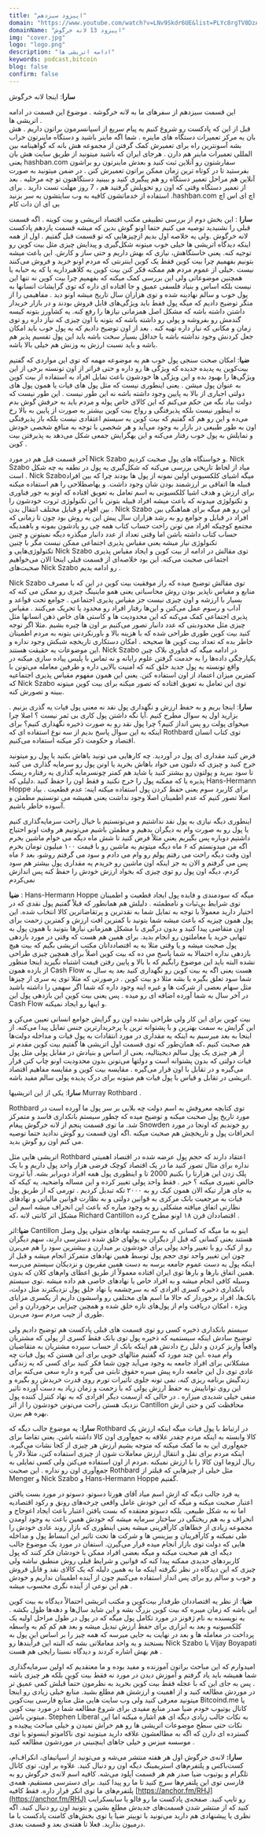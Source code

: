 ```yaml
---
title: "اپیزود سیزدهم"
domain: "https://www.youtube.com/watch?v=LNv9Skdr6UE&list=PLYc8rgTV8DzAIMKmaNz7JUN4341IvoTFa&index=14"
domainName: "اپیزود 13 لانه خرگوش"
img: "cover.jpg"
logo: "logo.png"
description: "ادامه اتریشی ها"
keywords: podcast,bitcoin
blog: false
confirm: false
---
```


**سارا**: اینجا لانه خرگوش

این قسمت سیزدهم از سفرهای ما به لانه خرگوشه . موضوع این قسمت در ادامه اتریشی ها .  
قبل از این که پادکست رو شروع کنیم یه پیام سریع از اسپانسرمون براتون داریم .
هش بان یه مرکز تعمیرات دستگاه های ماینره . شما اگه ماینر باشید و دستگاه ماینرتون خراب بشه آسونترین راه برای تعمیرش کمک گرفتن از مجموعه هش بانه که گواهینامه بین المللی تعمیرات ماینر هم دارن . هرجای ایران که باشید میتونید از طریق سایت هش بان یعنی hashban.com سفارشتون رو آنلاین ثبت کنید و بعدش ماینرتون رو براشون بفرستید تا در کوتاه ترین زمان ممکن براتون تعمیرش کنن . در ضمن میتونید به صورت آنلاین هم مراحل تعمیر دستگاه رو هم پیگیری کنید و ببینید دستگاهتون تو چه مرحلیه . بعد از تعمیر دستگاه وقتی که اون رو تحویلش گرفتید هم ، 7 روز مهلت تست دارید . برای استفاده از خدماتشون کافیه به وب سایتشون یه سر بزنید .hashban.com اچ ای اس اچ بی ای ان دات کام

**سارا** : این بخش دوم از بررسی تطبیقی مکتب اقتصاد اتریشی و بیت کوینه . اگه قسمت قبلی را نشنیدید توصیه می کنیم حتما اونو گوش بدین که میشه قسمت یازدهم پادکست لانه خرگوش .ولی یه خلاصه اول بدیم ازچیزهایی که تو قسمت قبل گفتیم .
اول از همه اینکه دیدگاه اتریشی ها خیلی خوب میتونه شکل‌گیری و پیدایش چیزی مثل بیت کوین رو توجیه کنه. یعنی خاستگاهش، نیازی که بهش داریم و حتی ساز و کارش. این باعث میشه بتونیم بفهمیم چرا بیت کوین فقط یک کوین اینترنتی که مردم اونو خرید و فروش می‌کنند نیست .خیلی از عموم مردم هم ممکنه فکر کنن بیت کوین یه کلاهبرداریه یا که یه حبابه یا همچنین موضوعاتی ولی این بررسی کمک میکنه که بفهمیم چرا بیت کوین نه تنها این نیست بلکه اساس و بنیاد فلسفی عمیق و جا افتاده ای داره که توی گرایشات انسانها به پول خوب و سالم نهادینه شده و توی هزاران سال تاریخ میشه اونو دید .
مفاهیمی را از منگر توضیح دادیم که میگه پول فقط باید ویژگی‌های قابل فروش بودند و در بازار خریدار داشتن داشته باشه که مشکل اصل همزمانی نیازها را رفع کنه. یه کشاورز بتونه کیسه گندمش رو بفروشه و پولی رو داشته باشه که بتونه با اون چیزی که نیاز داره رو توی زمان و مکانی که نیاز داره تهیه کنه . بعد از اون توضیح دادیم که یه پول خوب باید امکان جعل کردنش وجود نداشته باشه یا حداقل بسیار سخت باشه باید این پول تقسیم پذیر هم باشه و باید نسبت ارزش به وزنش هم خیلی بالا باشه.

**ضیا**: امکان صحت سنجی پول خوب هم یه موضوعه مهمه که توی این مواردی که گفتیم بیت‌کوین یه پدیده جدیده که ویژگی ها رو داره و حتی فراتر از اون تونسته برخی از این ویژگی‌ها را بهبود بده و این ویژگی ها خودشون باعث تمایل افراد به استفاده از بیت کوین به عنوان پول میشن . یعنی اینطوری نیست که مثل پول های فیات یا همون پول های دولتی اجباری از بالا به پایین وجود داشته باشه نه این طور نیست .
این طور نیست که دولت بیاد بگه من حکم می‌کنم که این کالای خاص پوله و مردم باید به حرفش گوش بدم نه اینطور نیست بلکه پذیرفتگی و رواج بیت کوین بیشتر به صورت از پایین به بالا رخ می‌ده و این رو هم که گفتیم که بیت کوین یه سیستم اعتقادی نیست بلکه باز پذیرفتگی اون به طور طبیعی در بازار به وجود می‌آید و هر شخصی با توجه به منافع شخصی خودش و تمایلش به پول خوب رفتار می‌کنه و این یهگرایش جمعی شکل می‌دهد به پذیرفتن بیت کوین .

آخر قسمت قبل هم در مورد Nick Szabo و خواستگاه های پول صحبت کردیم. Nick Szabo میاد از لحاظ تاریخی بررسی می‌کنه که شکل‌گیری یه پول در نطفه به چه شکل است . Nick Szaboمیگه اشیای کلکسیونی اولین نمونه از پول ها بودند چرا که بین افراد قبیله ها اتفاقی بر ارزشمند بودن شان وجود داشت.
و یهاصطلاحی را هم استفاده میکنه برای ارزش و هدف اشیا کلکسیونی به اسم تعامل به تعویق افتاده که اونو یه جور فناوری و تکنولوژی میدونه که باعث میشه افراد قبیله بتونن با این تکنولوژی ثروت خودشون را بین اقوام و قبایل مختلف انتقال بدن . Nick Szabo این رو هم میگه برای هماهنگی بین افراد در قبایل و جوامع رو به رشد هزاران سال پیش این یه روش بود چون تا زمانی که مجتمع کوچیکه افراد می تونن راحت حساب کتاب همه چی رو یادشون بمونه و باهمدیگه حساب کتاب داشته باشن اما وقتی تعداد از عدد دانبار میگذره دیگه نمیتونن و چنین تکنولوژی نیاز میشه یعنی مقیاس پذیری اجتماعی ممکن نیست مگر با چنین تکنولوژی‌هایی و Nick Szabo توی مقالش در ادامه از بیت کوین و ایجاد مقیاس پذیری اجتماعی صحبت می‌کنه. این بود خلاصه‌ای از قسمت قبلی اینجا الان می‌خواهیم صحبت‌های Nick Szabo رو ادامه بدیم .

Nick Szabo توی مقالش توضیح میده که راز موفقیت بیت کوین در این که با مصرف منابع و مقیاس ناپذیر بودن روش محاسباتی یعنی همو ماینینگ چیزی رو ممکن می کنه که بسیار با ارزشه و اون چیزی نیست جز مقیاس پذیری اجتماعی . جوامع تحت قواعد و آداب و رسوم عمل می‌کنن و این‌ها رفتار افراد رو محدود یا تحریک می‌کنند . مقیاس پذیری اجتماعی کمک می‌کنه که این محدودیت ها و کاستی های خاص ذهن انسانها مثل چیزی مثل محدودیتی که عدد دانبار تصور می‌کنیم بر اون ها چیره بشیم .مثلا اگر توجه کنید بیت کوین طوری طراحی شده که با هزینه بالا و باورنکردنی بتونه به مردم اطمینان خاطر بده که تعداد بیت کوین ها صحیحه . امکان دستکاری تاریخچه شبکش وجود نداره و این موضوعات یه حقیقت هستند. Nick Szabo در ادامه میگه که فناوری بلاک چین یکپارچگی داده‌ها را به خدمت گرفتن علوم رایانه و نه تماس با پلیس پیاده سازی میکنه در واقع تونسته یه پول جدید خلق کنه که امنیت بالایی داره و طرفین معامله می‌تونن با کمترین میزان اعتماد از اون استفاده کنن. یعنی این همون مفهوم مقیاس پذیری اجتماعیه که Nick Szabo توی این تعامل به تعویق افتاده که تصور میکنه برای بیت کوین میتونه ببینه و تصورش کنه.

**سارا**: اینجا بریم و به حفظ ارزش و نگهداری پول نقد نه معنی پول فیات یه گذری بزنیم . بزارید اول یه سوال مطرح کنیم .آیا نگه داشتن پول کاری بی ثمر نیست ؟ اصلا چرا میخوای پولت رو پس انداز کنیم؟ چرا پول نقد رو به صورت ذخیره نگهداری کنیم؟ برای اینکه به این سوال پاسخ بدیم از سه نوع استفاده ای که Rothbard توی کتاب انسان اقتصاد و حکومت ذکر میکنه استفاده می‌کنیم.

فرض کنید مقداری ای پول در آوردید. چه کارهایی می تونید باهاش بکنید یا پول رو میتونید خرج کنید و چیزی که دلتون می خواد باهاش بخرید یا اونن پول رو سرمایه گذاری می کنید تا سود ببرید و پولتون رو بیشتر کنید یا شاید هم کمتر چونسرمایه گذاری یه رفتاره ریسک پذیره یا که ممکنه پول را خرج نکنید و فقط اون را حفظ کنید .دلیلی که Hans-Hermann Hoppe برای کاربرد سوم یعنی حفظ کردن پول استفاده میکنه اینه: عدم قطعیت . بیاد اصلا تصور کنیم که عدم اطمینان اصلا وجود نداشت یعنی همیشه می تونستیم مطمئن و آسوده خاطر باشیم.

اینطوری دیگه نیازی به پول نقد نداشتیم و می‌تونستیم با خیال راحت سرمایه‌گذاری کنیم یا پول رو به صورت وام به دیگران بدهیم و مطمئن باشیم می‌تونیم هر وقت اونو احتیاج داشتیم دوباره پس بگیریم یعنی مثلاً فرض کنید تا شش ماه دیگه می خوام ماشین بخرم اگه من میدونستم که ۶ ماه دیگه میتونم یه ماشین رو با قیمت ۱۰۰ میلیون تومان بخرم اون وقت دیگه راحت می رفتم پولم رو وام می دادم و سود می گرفتم روشو، بعد ۶ ماه پس می گرفتم و الان به جز اینکه اون ماشین رو خریدم یه مقداری پول بیشتر هم سود کردم، دیگه اون پول رو توی چیزی که بخواد ارزش خودش را حفظ کنه پس اندازش نمی‌کردم

**ضیا** : Hans-Hermann Hoppe میگه که سودمندی و فایده پول ایجاد قطعیت و اطمینان توی شرایط بی‌ثبات و نامطمئنه . دلیلش هم همانطور که قبلاً گفتیم پول نقدی که در اختیار دارید معمولاً با توجه به تمایل شما به نقدترین و پرتقاضاترین کالا انتخاب شده. این پول همون چیزیه که باعث میشه شما بتونید با کمترین افت ارزش و کمترین زحمت برای اون متقاضی پیدا کنید و بدون درگیری با مشکل همزمانی نیازها بتونید با همون پول به تنهایی خرید یا معاملتون رو انجام بدید. برای همین هم هست که وقتی در مورد بازدهی پول صحبت میشه و یا وقتی مثلا به یه اقتصاددانان مکتب اتریشی بگیم که بیت هیچ بازدهی نداره احتمالا به شما پاسخ می ده که بیت کوین اصلاً برای همچین چیزی طراحی نشده البته باید این موضوع رابگیم که با بالا و پایین رفتن قیمت اشتباه نگیرید اینجا منظور از بازده همون Cash Flow هست یعنی اگه یه بیت کوین رو نگهداری کنید بعد یه سال به شما سود تعلق بگیره یا بشه مثلا دو بیت کوین . درصورتی که مثلا توی یه سری از چیزها مثل سهام بعضی از شرکت ها و غیره اینه وجود داره که شما اگر سهمی را داشته باشید در آخر سال به شما آورده اضافه ای رو میده . پس یعنی بیت کوین این بازدهی پول این Cash Flow و اینها رو ایجاد نمیکنه.

بیت کوین برای این کار ولی طراحی نشده اون رو گرایش جوامع انسانی تعیین می‌کن و این گرایش به سمت بهترین و با پشتوانه ترین یا پرخریدارترین جنس تمایل پیدا می‌کنه. از اینجا به بعد میرسیم به اینکه یه مقداری در مورد انتقادات به پول فیات و مداخله دولت‌ها هم صحبت کنیم ،که همان‌طور که توی قسمت اول اتریشی ها گفتیم بیت کوین مقدم تر از هر چیزی یک پول سالم دیجیتالیه، یعنی از اساس و بنیادش در مقابل پولی مثل پول فیات دولتی که بدون پشتوانه است و دولتها می‌تونن بدون محدودیت اونو چاپ کنن قرار می‌گیره و در تقابل با اون قرار می‌گیره . مقایسه بیت کوین و مقایسه مفاهیم اقتصاد اتریشی در تقابل و قیاس با پول فیات هم میتونه برای درک پدیده پولی سالم مفید باشه.

**سارا**: یکی از این اتریشیها Murray Rothbard .

Rothbard توی کتابچه معروفش به اسم دولت چه بلایی بر سر پول ما آورده است در مورد تاریخ پول صحبت میکنه و توضیح میده که چطور سیستم بانکداری فاسد و متمرکز شد. ما توی قسمت پنجم از لانه خرگوش پیغام Snowden رو خوندیم که اونجا در مورد انحرافات پول و تاریخچش هم صحبت میکنه .اگه اون قسمت رو گوش ندادید حتما توصیه می کنم اون رو گوش بدید.

اتریشی هایی مثل Rothbard اعتقاد دارند که حجم پول عرضه شده در اقتصاد اهمیتی نداره برای مثال تصور کنید ما در یک اقتصاد کوچک فرضی هزار واحد پول داریم و با یک پلک زدن این هزارتا را بکنیم 2000 تا و اینطوری پول همه افراد دوبرابر بشه. آیا ثروت خالص تغییری میکنه ؟ خیر . فقط واحد پولی تغییر کرده و این مساله واضحیه. یه کیکه که به جای هزار تیکه الان همون کیک رو به ۲۰۰۰ تکه تبدیل کردیم . تورمی که از طریق پول فیات به مرجعیت بانک مرکزی به قوانین دولتی و به نظارت قوانین مالیاتی و نهادهای نظارتی اتفاق میافته مشکلی رو به وجود میاره که باعث این انحراف میشه اسم این مشکل اثر کانتی لانه ،که Richard Cantillon اقتصاددان قرن ۱۸ اونو مطرح کرده .

**ضیا**:اثر Cantillon اینو به ما میگه که کسانی که به سرچشمه نهادهای متولی پول وصل هستند یعنی کسانی که قبل از دیگران به پولهای خلق شده دسترسی دارند، سهم دیگران رو از کیک رو با تغییر واحد پولی برای خودشون بر میدارن و بیشترین سود را هم می‌برن چون این تغییر واحد توی حجم پول توسط همین نهادهای متمرکز انجام میشه و قبل از اینکه پول به دست عموم جامعه برسه به دست همین مقربون و نزدیکان سیستم می‌رسه .همین اتفاق بارها و بارها توی ایران افتاده معمولاً از طریق اعطای وام‌های کلان که بدون وسیله کافی انجام میشه و به افراد خاص یا نهادهای خاصی هم داده میشه .توی سیستم بانکداری ذخیره کسری افرادی که به سرچشمه یا نهاد خلق پول نزدیکترند مثل دولت، بانک‌ها، افراد برخوردار که حالا ما اسم های مختلفی رو واسشون داریم از یکسری مزایای ویژه ، امکان دریافت وام از پول‌های تازه خلق شده و همچین چیزایی برخوردارن و این طوری از جیب مردم سود می‌برن.

سیستم بانکداری ذخیره کسی رو توی قسمت های قبلی پادکست هم توضیح دادیم ولی توضیح سادش اینکه سیستمیه که ذخیره پول توی بانک فقط کسری از پولی که مشتریان واقعاً واریز کردن و دلیل رخ دادنش هم اینکه بانک از حساب سپرده مشتریان به متقاضیان وام میده .این چند مورد که گفتیم مثالهای خوبی برای این هستن که پول فیات چه مشکلاتی برای افراد جامعه به وجود می‌آید چون شما فکر کنید برای کسی که یه زندگی عادی توی دل این جامعه داره پیش میبره حقوق ثابتی می گیره و داره سعی می‌کنه برای زندگیش برنامه ریزی کنه، نمی تونه جلوی تاثیرات تورم روی قدرت خریدش رو بگیره و این روی تواناییش به حفظ ارزش پولی که با زحمت و زمان زیاد به دست آورده تاثیر منفی خیلی شدیدی میزاره . در حالی که ازسمت دیگر افرادی که به نهاد کنترل کننده پول نزدیک هستن راحت می‌تونن خودشون را از اثر Cantillon محافظت کنن و حتی ازش بهره هم ببرن.

**سارا**: یه موضوع جالب دیگه که Rothbard در ارتباط با پول فیات میگه اینکه ارزش یک کالا وابسته به اینکه مردم چقدر علاقه به جمع‌آوری اون کالا داشته باشن. یعنی تقاضا برای جمع‌آوری این به ما کمک میکنه که متوجه بشیم ارزش هر چیزی از کجا نشات می‌گیره. اینکه مردم برای نقل و انتقال ارزش معاملات شون از چیزی استفاده کنن، مثلاً دلار یا ریال لزوما اون کالا را با ارزش نمیکنه .مردم از اون استفاده می‌کنن ولی کسی تمایلی به جمع‌آوری اون رو نداره . این صحبت Rothbard مثل خیلی از چیزهایی که قبلتر از Menger و Nick Szabo و Hans-Hermann Hoppe گفتیم.

یه فرد جالب دیگه که ازش اسم میاد آقای هورتا دسوتو.
دسوتو در مورد بست یافتن اعتبار صحبت میکنه و میگه که این خودش عامل واقعی چرخه‌های رونق و رکود اقتصادیه اما نه به شکل طبیعی. بلکه دسوتو معتقده که بست یافتن اعتبار باعث ایجاد اعوجاج و انحراف و به هم ریختگی در ساختار سرمایه میشه که خودش همین باعث به وجود اومدن مجموعه زیادی از خطاهای کارآفرینی میشه یعنی اینطوری که بازار روند عادی خودش را طی نمیکنه و کارآفرینان و بیزینس ها و شرکت ها تحت تاثیر این انبساط پول و مداخله هایی که دولت توی بازار انجام میده قرار می‌گیرن. استفان در مورد یک موضوع جالب دیگه ای هم صحبت میکنه و میگه بعضی افراد ممکن با خودشان فکر کنند که پول کاربردهای جدیدی ممکنه پیدا کنه که قوانین و شرایط قبلی روش منطبق نباشه ولی چیزی که این دیدگاه در نظر نگرفته اینکه ما به همین دلیله که یک کالای نقد و قابل فروش و خوب و سالم رو برای پس انداز استفاده می‌کنیم چون از آینده اطمینان نداریم و خودش هم این نوعی از آینده نگری محسوب میشه .

**ضیا**: از نظر یه اقتصاددان طرفدار بیت‌کوین و مکتب اتریشی احتمالاً دیدگاه به بیت کوین این باشه که زمان میبره که بیت کوین بزرگ بشه و این شاید سال‌ها و دهه‌ها طول بکشه . یه نویسنده به نام ژفونز در مورد تکامل پول میگه که در پول در طول مراحل اولیه یک کلکسیونیه و بعد به ابزاری برای حفظ ارزش تبدیل میشه و بعد هم کم کم به واسطه پرداخت در معامله ها و بعد در نهایت به جایی میرسه که همه چیز را بر اساس این پول به بسنجند و یه واحد معاملاتی بشه که البته این فرآیندها رو Nick Szabo یا Vijay Boyapati هم بهش اشاره کردند و دیدگاه نسبتا رایجی هم هست .

امیدوارم که این مباحث براتون آموزنده و مفید بوده و ما معتقدیم که اولین سرمایه‌گذاری شما همیشه باید یاد گرفتم و آموزش دیدن در مورد نه فقط بیت کوین بلکه هر چیزی باشه . پس به جای این که با عجله فقط بیت کوین بخرید به نظرمون حتماً قبلش کمی عمیق تر در موردش مطالعه کنید و از اهمیت و ارزشش هم مطلع بشید. منابع خیلی زیادی رو اینجا میتونید معرفی کنید ولی وب سایت هایی مثل منابع فارسی بیت‌کوین Bitcoind.me یا کانال یوتیوب خودم ضیا صدر منابع مفیدی برای شروع مطالعه شما در مورد بیت کوین میتونن باشن. Stephen Liberal به نکات جالب زیادی دیگه ای هم اشاره میکنه اما این نکات حتی سطح موضوعات اتریشی ها رو هم خراش نمیدن و خیلی مباحث پیچیده و گسترده ای دارن که اگه به مطالعشون علاقه دارید میتونید توی ناکاموتو اینسوتو یا توی موسسه میزس و خیلی جاهای اینچنینی در موردشون مطالعه کنید .

**سارا:** لانه‌ی خرگوش اول هر هفته منتشر می‌شه و می‌تونید از اسپاتیفای، انکر‌اف‌ام، کست‌باکس و پلتفرم‌های ‌استریمینگ دیگه اون رو دنبال کنید. علاوه بر اون، توی کانال تلگرام و یوتیوب ضیا صدر هم هر قسمت آپلود می‌شه. کافیه اسم لانه‌ی خرگوش رو به فارسی توی این پلتفرم‌ها سرچ کنید تا ما رو پیدا کنید. برای دسترسی مستقیم، همه‌ی پلتفرم‌های ما توی انکر قرار داره. فقط کافیه [https://anchor.fm/RHJ](https://anchor.fm/RHJ) رو تایپ کنید. صفحه‌ی پادکست ما رو فالو یا سابسکرایب کنید که از منتشر شدن قسمت‌های جدیدش مطلع بشین و بتونید اون رو دنبال کنید. اگه نظری یا پیشنهادی هم دارید می‌تونید با توییتر ضیا یا توی بخش‌های کامنت‌ پادکست با ما درمیون بذارید. فعلا تا هفته‌ی بعد و قسمت بعدی.
